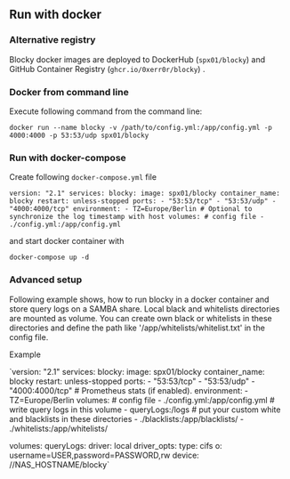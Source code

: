 ## Run with docker

### Alternative registry

Blocky docker images are deployed to DockerHub (`spx01/blocky`) and GitHub Container Registry (`ghcr.io/0xerr0r/blocky`) .

### Docker from command line

Execute following command from the command line:

`docker run --name blocky -v /path/to/config.yml:/app/config.yml -p 4000:4000 -p 53:53/udp spx01/blocky`

### Run with docker-compose

Create following `docker-compose.yml` file

`version: "2.1"
services:
  blocky:
    image: spx01/blocky
    container_name: blocky
    restart: unless-stopped
    ports:
      - "53:53/tcp"
      - "53:53/udp"
      - "4000:4000/tcp"
    environment:
      - TZ=Europe/Berlin # Optional to synchronize the log timestamp with host
    volumes:
      # config file
      - ./config.yml:/app/config.yml`

and start docker container with

`docker-compose up -d`

### Advanced setup

Following example shows, how to run blocky in a docker container and store query logs on a SAMBA share. Local black and whitelists directories are mounted as volume. You can create own black or whitelists in these directories and define the path like '/app/whitelists/whitelist.txt' in the config file.

Example

`version: "2.1"
services:
  blocky:
    image: spx01/blocky
    container_name: blocky
    restart: unless-stopped
    ports:
      - "53:53/tcp"
      - "53:53/udp"
      - "4000:4000/tcp" # Prometheus stats (if enabled).
    environment:
      - TZ=Europe/Berlin
    volumes:
      # config file
      - ./config.yml:/app/config.yml
      # write query logs in this volume
      - queryLogs:/logs
      # put your custom white and blacklists in these directories
      - ./blacklists:/app/blacklists/
      - ./whitelists:/app/whitelists/

volumes:
  queryLogs:
    driver: local
    driver_opts:
      type: cifs
      o: username=USER,password=PASSWORD,rw
      device: //NAS_HOSTNAME/blocky`